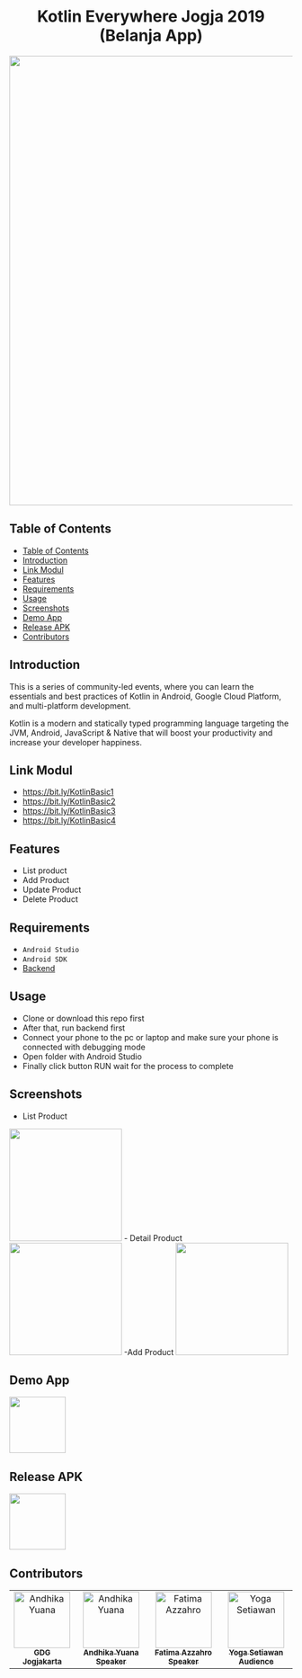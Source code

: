 <h1 align="center">Kotlin Everywhere Jogja 2019 (Belanja App)</h1>
<p align="center">
<img src="https://i.imgur.com/2wOsw01.png" width="800"></p>

## Table of Contents

- [Table of Contents](#table-of-contents)
- [Introduction](#introduction)
- [Link Modul](#link-modul)
- [Features](#features)
- [Requirements](#requirements)
- [Usage](#usage)
- [Screenshots](#screenshots)
- [Demo App](#demo-app)
- [Release APK](#release-apk)
- [Contributors](#contributors)

## Introduction

This is a series of community-led events, where you can learn the essentials and best practices of Kotlin in Android, Google Cloud Platform, and multi-platform development.

Kotlin is a modern and statically typed programming language targeting the JVM, Android, JavaScript & Native that will boost your productivity and increase your developer happiness.

## Link Modul
- https://bit.ly/KotlinBasic1 
- https://bit.ly/KotlinBasic2 
- https://bit.ly/KotlinBasic3 
- https://bit.ly/KotlinBasic4

## Features

- List product
- Add Product
- Update Product
- Delete Product

## Requirements

- `Android Studio`
- `Android SDK`
- [Backend](https://github.com/arioki1/belanja-api)

## Usage

- Clone or download this repo first
- After that, run backend first
- Connect your phone to the pc or laptop and make sure your phone is connected with debugging mode
- Open folder with Android Studio
- Finally click button RUN wait for the process to complete

## Screenshots
- List Product
<img src="http://i.imgur.com/6rYWZcN.png" width=200/>
- Detail Product
<img src="http://i.imgur.com/wIGPWbK.png" width=200/>
-Add Product
<img src="http://i.imgur.com/geqFs4w.png" width=200/>

## Demo App
<a href="https://drive.google.com/file/d/1Ffu-9p3x9ozJrOMHMKKdAwoITdjNIcOy/view?usp=sharing">
  <img src="https://www.seekpng.com/png/detail/329-3290668_youtube-logo-youtube-demo-video-icon.png" width=100/>
</a>

## Release APK

<a href="https://drive.google.com/file/d/1a2NjePGWJngxvbSkC4_c25oPjFU4G7mN/view?usp=sharing">
  <img src="https://image.flaticon.com/icons/svg/29/29544.svg" width=100/>
</a>

## Contributors
<center>
  <table>
    <tr>
       <td align="center">
        <a href="https://www.facebook.com/gdg.jogjakarta/">
          <img width="100" src="https://scontent-sin2-2.xx.fbcdn.net/v/t1.0-9/68634561_887288858301017_7299727940994990080_n.jpg?_nc_cat=107&_nc_oc=AQkBdbXfqLnyUefaQCAdnl6Ei98gnVfIy6KdgandhjRxhEzLGr8UEU4LY-ZfVCfkBLk&_nc_ht=scontent-sin2-2.xx&oh=a04a1d548d52a2262cd72748f88bcfd7&oe=5E065B85" alt="Andhika Yuana"><br/>
          <sub><b>GDG Jogjakarta</b></sub>
        </a>
      </td>
      <td align="center">
        <a href="https://github.com/andhikayuana/">
          <img width="100" src="https://avatars1.githubusercontent.com/u/10376354?s=460&v=4" alt="Andhika Yuana"><br/>
          <sub><b>Andhika Yuana</b></sub>
          <sub><b>Speaker</b></sub>
        </a>
      </td>
      <td align="center">
        <a href="https://gist.github.com/Fatimazza/">
          <img width="100" src="https://avatars1.githubusercontent.com/u/15083104?s=460&v=4" alt="Fatima Azzahro"><br/>
          <sub><b>Fatima Azzahro</b></sub>
          <sub><b>Speaker</b></sub>
        </a>
      </td>
       <td align="center">
        <a href="https://github.com/arioki1">
          <img width="100" src="https://avatars1.githubusercontent.com/u/1139881?s=400&v=4" alt="Yoga Setiawan"><br/>
          <sub><b>Yoga Setiawan</b></sub>
          <sub><b>Audience</b></sub>
        </a>
      </td>
    </tr>
  </table>
</center>
